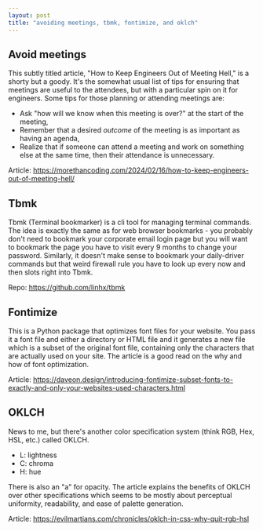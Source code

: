 ```yaml
---
layout: post
title: "avoiding meetings, tbmk, fontimize, and oklch"
---
```


## Avoid meetings

This subtly titled article, "How to Keep Engineers Out of Meeting Hell," is a shorty but a goody. It's the somewhat usual list of tips for ensuring that meetings are useful to the attendees, but with a particular spin on it for engineers. Some tips for those planning or attending meetings are:

- Ask "how will we know when this meeting is over?" at the start of the meeting,
- Remember that a desired _outcome_ of the meeting is as important as having an agenda,
- Realize that if someone can attend a meeting and work on something else at the same time, then their attendance is unnecessary.

Article: <https://morethancoding.com/2024/02/16/how-to-keep-engineers-out-of-meeting-hell/>

## Tbmk

Tbmk (Terminal bookmarker) is a cli tool for managing terminal commands. The idea is exactly the same as for web browser bookmarks - you probably don't need to bookmark your corporate email login page but you will want to bookmark the page you have to visit every 9 months to change your password. Similarly, it doesn't make sense to bookmark your daily-driver commands but that weird firewall rule you have to look up every now and then slots right into Tbmk.

Repo: <https://github.com/linhx/tbmk>

## Fontimize

This is a Python package that optimizes font files for your website. You pass it a font file and either a directory or HTML file and it generates a new file which is a subset of the original font file, containing only the characters that are actually used on your site. The article is a good read on the why and how of font optimization.

Article: <https://daveon.design/introducing-fontimize-subset-fonts-to-exactly-and-only-your-websites-used-characters.html>

## OKLCH

News to me, but there's another color specification system (think RGB, Hex, HSL, etc.) called OKLCH.

- L: lightness
- C: chroma
- H: hue

There is also an "a" for opacity. The article explains the benefits of OKLCH over other specifications which seems to be mostly about perceptual uniformity, readability, and ease of palette generation.

Article: <https://evilmartians.com/chronicles/oklch-in-css-why-quit-rgb-hsl>